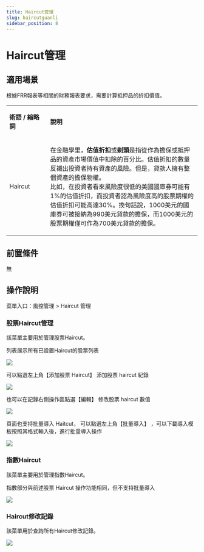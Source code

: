 ```yaml
---
title: Haircut管理
slug: haircutguanli
sidebar_position: 8
---
```



# Haircut管理

## 適用場景

根據FRR報表等相關的財務報表要求，需要計算抵押品的折扣價值。

<table>
<colgroup>
<col width="144"/>
<col width="719"/>
</colgroup>
<tbody>
<tr>
<td><p><strong>術語 / 縮略詞</strong></p></td><td><p><strong>說明</strong></p></td></tr>
<tr>
<td><p>Haircut</p></td><td><p>在金融學里，<strong>估值折扣</strong>或<strong>剃頭</strong>是指從作為擔保或抵押品的資產市場價值中扣除的百分比。估值折扣的數量反襯出投資者持有資產的風險。但是，貸款人擁有整個資產的擔保物權。​<br/>比如，在投資者看來風險度很低的美國國庫券可能有1%的估值折扣，而投資者認為風險度高的股票期權的估值折扣可能高達30%。換句話說，1000美元的國庫券可被接納為990美元貸款的擔保，而1000美元的股票期權僅可作為700美元貸款的擔保。</p></td></tr>
</tbody>
</table>

## 前置條件

無

## 操作說明

菜單入口：風控管理  &gt; Haircut 管理

### 股票Haircut管理

該菜單主要用於管理股票Haircut。

列表展示所有已設置Haircut的股票列表

<img src="/assets/G2QLbTWqQoGy8yxR7E0cU46EnOf.png" src-width="3162" src-height="1132" align="center"/>

可以點選左上角【添加股票 Haircut】 添加股票 haircut 紀錄

<img src="/assets/SjkJbcj6yoIv6IxFfzbcVf1qneb.png" src-width="3166" src-height="664" align="center"/>

也可以在記錄右側操作區點選【編輯】 修改股票 haircut 數值

<img src="/assets/RXHCb4QvNofMQBxCsiScjFWVnsc.png" src-width="3182" src-height="690" align="center"/>

頁面也支持批量導入 Haitcut， 可以點選左上角【批量導入】 ，可以下載導入模板按照其格式輸入後，進行批量導入操作

<img src="/assets/B2qkbewyPoIYkqxOV5lciBvbnmh.png" src-width="3178" src-height="588" align="center"/>

### 指數Haircut

該菜單主要用於管理指數Haircut。

指數部分與前述股票 Haircut 操作功能相同，但不支持批量導入

<img src="/assets/OZw5br1kgoKdgGxc3jIcslyHnBc.png" src-width="3196" src-height="704" align="center"/>

### Haircut修改記錄

該菜單用於查詢所有Haircut修改記錄。

<img src="/assets/MrQGblTujoMbfixqg2QcEiJ4nVf.png" src-width="3158" src-height="974" align="center"/>

